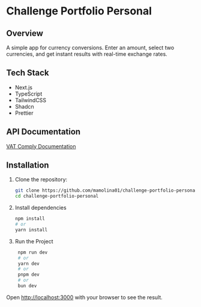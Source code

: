 # Challenge Portfolio Personal

## Overview

A simple app for currency conversions. Enter an amount, select two currencies, and get instant results with real-time exchange rates.

## Tech Stack

- Next.js
- TypeScript
- TailwindCSS
- Shadcn
- Prettier

## API Documentation

[VAT Comply Documentation](https://www.vatcomply.com/documentation)

## Installation

1. Clone the repository:

   ```bash
   git clone https://github.com/mamolina01/challenge-portfolio-personal
   cd challenge-portfolio-personal
   ```

2. Install dependencies

   ```bash
   npm install
   # or
   yarn install
   ```

3. Run the Project

   ```bash
    npm run dev
    # or
    yarn dev
    # or
    pnpm dev
    # or
    bun dev
   ```

Open [http://localhost:3000](http://localhost:3000) with your browser to see the result.
